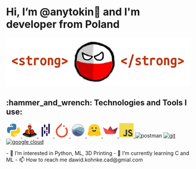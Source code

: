 # Hi, I’m @anytokin👋 and I'm developer from Poland
<img src="https://github.com/anytokin/anytokin/blob/main/img/poland-strong.png?raw=true" alt="poland-strong.png">
<h2 align="left">:hammer_and_wrench: Technologies and Tools I use:</h2>
<p align="left">
<a href="https://www.python.org/" target="_blank"> <img src="https://github.com/anytokin/anytokin/blob/main/img/Python.png" alt="Python" width="40" height="40"/> </a>
<a href="https://micropython.org/" target="_blank"> <img src="https://github.com/anytokin/anytokin/blob/main/img/MicroPython.png" alt="MicroPython" width="40" height="40"/> </a>
<a href="https://pandas.pydata.org/" target="_blank"> <img src="https://github.com/anytokin/anytokin/blob/main/img/Pandas.png" alt="Pandas" width="40" height="40"/> </a>
<a href="https://pytorch.org/" target="_blank"> <img src="https://github.com/anytokin/anytokin/blob/main/img/Pytorch.png" alt="PyTorch" width="40" height="40"/> </a>
<a href="https://seaborn.pydata.org/" target="_blank"> <img src="https://github.com/anytokin/anytokin/blob/main/img/Seaborn.png" alt="Seaborn" width="40" height="40"/> </a>
<a href="https://huggingface.co/" target="_blank"> <img src="https://github.com/anytokin/anytokin/blob/main/img/c3635b59-a3d2-444a-b636-a9d0061dcdde.png" alt="HuggingFslce" width="40" height="40"/> </a>
<a href="https://streamlit.io/" target="_blank"> <img src="https://github.com/anytokin/anytokin/blob/main/img/Streamlit.png" alt="Streamlit" width="40" height="40"/> </a>
<a href="https://developer.mozilla.org/en-US/docs/Web/JavaScript" target="_blank"> <img src="https://raw.githubusercontent.com/devicons/devicon/master/icons/javascript/javascript-original.svg" alt="javascript" width="40" height="40"/> </a>
<img src="https://www.vectorlogo.zone/logos/getpostman/getpostman-icon.svg" alt="postman" width="40" height="40"/> </a>
<a href="https://git-scm.com/" target="_blank"> <img src="https://www.vectorlogo.zone/logos/git-scm/git-scm-icon.svg" alt="git" width="40" height="40"/> </a>
<a href="https://cloud.google.com/" target="_blank"> <img src="https://www.vectorlogo.zone/logos/google_cloud/google_cloud-icon.svg" alt="google cloud" width="40" height="40"/> </a>
</a>
    </p>
- 👀 I’m interested in Python, ML, 3D Printing
- 🌱 I’m currently learning C and ML
- 📫 How to reach me dawid.kohnke.cad@gmial.com

<!---
anytokin/anytokin is a ✨ special ✨ repository because its `README.md` (this file) appears on your GitHub profile.
You can click the Preview link to take a look at your changes.
- 💞️ I’m looking to collaborate on ...
--->
